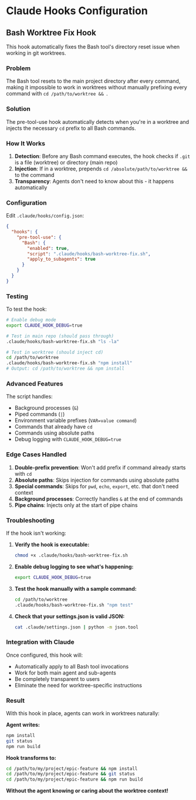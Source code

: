 # Claude Hooks Configuration

## Bash Worktree Fix Hook

This hook automatically fixes the Bash tool's directory reset issue when working in git worktrees.

### Problem

The Bash tool resets to the main project directory after every command, making it impossible to work in worktrees without manually prefixing every command with `cd /path/to/worktree && `.

### Solution

The pre-tool-use hook automatically detects when you're in a worktree and injects the necessary `cd` prefix to all Bash commands.

### How It Works

1. **Detection**: Before any Bash command executes, the hook checks if `.git` is a file (worktree) or directory (main repo)
2. **Injection**: If in a worktree, prepends `cd /absolute/path/to/worktree && ` to the command
3. **Transparency**: Agents don't need to know about this - it happens automatically

### Configuration

Edit `.claude/hooks/config.json`:

```json
{
  "hooks": {
    "pre-tool-use": {
      "Bash": {
        "enabled": true,
        "script": ".claude/hooks/bash-worktree-fix.sh",
        "apply_to_subagents": true
      }
    }
  }
}
```

### Testing

To test the hook:

```bash
# Enable debug mode
export CLAUDE_HOOK_DEBUG=true

# Test in main repo (should pass through)
.claude/hooks/bash-worktree-fix.sh "ls -la"

# Test in worktree (should inject cd)
cd /path/to/worktree
.claude/hooks/bash-worktree-fix.sh "npm install"
# Output: cd /path/to/worktree && npm install
```

### Advanced Features

The script handles:

- Background processes (`&`)
- Piped commands (`|`)
- Environment variable prefixes (`VAR=value command`)
- Commands that already have `cd`
- Commands using absolute paths
- Debug logging with `CLAUDE_HOOK_DEBUG=true`

### Edge Cases Handled

1. **Double-prefix prevention**: Won't add prefix if command already starts with `cd`
2. **Absolute paths**: Skips injection for commands using absolute paths
3. **Special commands**: Skips for `pwd`, `echo`, `export`, etc. that don't need context
4. **Background processes**: Correctly handles `&` at the end of commands
5. **Pipe chains**: Injects only at the start of pipe chains

### Troubleshooting

If the hook isn't working:

1. **Verify the hook is executable:**
   ```bash
   chmod +x .claude/hooks/bash-worktree-fix.sh
   ```

2. **Enable debug logging to see what's happening:**
   ```bash
   export CLAUDE_HOOK_DEBUG=true
   ```

3. **Test the hook manually with a sample command:**
   ```bash
   cd /path/to/worktree
   .claude/hooks/bash-worktree-fix.sh "npm test"
   ```

4. **Check that your settings.json is valid JSON:**
   ```bash
   cat .claude/settings.json | python -m json.tool
   ```

### Integration with Claude

Once configured, this hook will:

- Automatically apply to all Bash tool invocations
- Work for both main agent and sub-agents
- Be completely transparent to users
- Eliminate the need for worktree-specific instructions

### Result

With this hook in place, agents can work in worktrees naturally:

**Agent writes:**

```bash
npm install
git status
npm run build
```

**Hook transforms to:**

```bash
cd /path/to/my/project/epic-feature && npm install
cd /path/to/my/project/epic-feature && git status
cd /path/to/my/project/epic-feature && npm run build
```

**Without the agent knowing or caring about the worktree context!**

